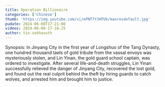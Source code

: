 ```yaml
---
title: Operation Billionaire
categories: ['Chinese']
thumb: 'https://img.youtube.com/vi/ePNT7YJHTUk/maxresdefault.jpg'
pudate: 2024-06-08T17:21:00
videos: 2024-06-08-17-18-25
author: tin-sokhavuth
---
```

Synopsis: In Jinyang City in the first year of Longshuo of the Tang Dynasty, one hundred thousand taels of gold tribute from the vassal envoys was mysteriously stolen, and Lin Yinan, the gold guard school captain, was ordered to investigate. After several life-and-death struggles, Lin Yinan successfully relieved the danger of Jinyang City, recovered the lost gold, and found out the real culprit behind the theft by hiring guards to catch wolves, and arrested him and brought him to justice.